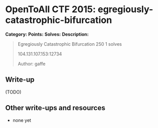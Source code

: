 # OpenToAll CTF 2015: egregiously-catastrophic-bifurcation

**Category:** 
**Points:** 
**Solves:** 
**Description:** 

> Egregiously Catastrophic Bifurcation
> 250
> 1 solves
> 
> 104.131.107.153:12734
> 
> Author: gaffe

## Write-up

(TODO)

## Other write-ups and resources

* none yet